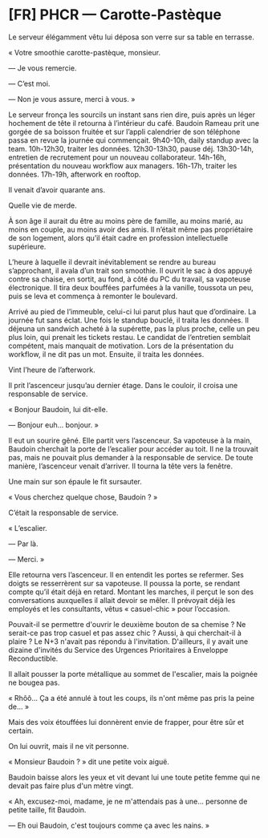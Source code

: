 # [FR] PHCR — Carotte-Pastèque
Le serveur élégamment vêtu lui déposa son verre sur sa table en terrasse.

« Votre smoothie carotte-pastèque, monsieur.

— Je vous remercie.

— C’est moi.

— Non je vous assure, merci à vous. »

Le serveur fronça les sourcils un instant sans rien dire, puis après un léger hochement de tête il retourna à l’intérieur du café. Baudoin Rameau prit une gorgée de sa boisson fruitée et sur l’appli calendrier de son téléphone passa en revue la journée qui commençait. 9h40-10h, daily standup avec la team. 10h-12h30, traiter les données. 12h30-13h30, pause déj. 13h30-14h, entretien de recrutement pour un nouveau collaborateur. 14h-16h, présentation du nouveau workflow aux managers. 16h-17h, traiter les données. 17h-19h, afterwork en rooftop.

Il venait d’avoir quarante ans.

Quelle vie de merde.

À son âge il aurait du être au moins père de famille, au moins marié, au moins en couple, au moins avoir des amis. Il n’était même pas propriétaire de son logement, alors qu’il était cadre en profession intellectuelle supérieure.

L’heure à laquelle il devrait inévitablement se rendre au bureau s’approchant, il avala d’un trait son smoothie. Il ouvrit le sac à dos appuyé contre sa chaise, en sortit, au fond, à côté du PC du travail, sa vapoteuse électronique. Il tira deux bouffées parfumées à la vanille, toussota un peu, puis se leva et commença à remonter le boulevard.

Arrivé au pied de l’immeuble, celui-ci lui parut plus haut que d’ordinaire. La journée fut sans éclat. Une fois le standup bouclé, il traita les données. Il déjeuna un sandwich acheté à la supérette, pas la plus proche, celle un peu plus loin, qui prenait les tickets restau. Le candidat de l’entretien semblait compétent, mais manquait de motivation. Lors de la présentation du workflow, il ne dit pas un mot. Ensuite, il traita les données.

Vint l’heure de l’afterwork.

Il prit l’ascenceur jusqu’au dernier étage. Dans le couloir, il croisa une responsable de service.

« Bonjour Baudoin, lui dit-elle.

— Bonjour euh… bonjour. »

Il eut un sourire gêné. Elle partit vers l’ascenceur. Sa vapoteuse à la main, Baudoin cherchait la porte de l’escalier pour accéder au toit. Il ne la trouvait pas, mais ne pouvait plus demander à la responsable de service. De toute manière, l’ascenceur venait d’arriver. Il tourna la tête vers la fenêtre.

Une main sur son épaule le fit sursauter.

« Vous cherchez quelque chose, Baudoin ? »

C’était la responsable de service.

« L’escalier.

— Par là.

— Merci. »

Elle retourna vers l’ascenceur. Il en entendit les portes se refermer. Ses doigts se resserrèrent sur sa vapoteuse. Il poussa la porte, se rendant compte qu’il était déjà en retard. Montant les marches, il perçut le son des conversations auxquelles il allait devoir se mêler. Il prévoyait déjà les employés et les consultants, vêtus « casuel-chic » pour l’occasion.

Pouvait-il se permettre d'ouvrir le deuxième bouton de sa chemise ? Ne serait-ce pas trop casuel et pas assez chic ? Aussi, à qui cherchait-il à plaire ? Le N+3 n'avait pas répondu à l'invitation. D'ailleurs, il y avait une dizaine d'invités du Service des Urgences Prioritaires à Enveloppe Reconductible.

Il allait pousser la porte métallique au sommet de l'escalier, mais la poignée ne bougea pas.

« Rhôô... Ça a été annulé à tout les coups, ils n'ont même pas pris la peine de... »

Mais des voix étouffées lui donnèrent envie de frapper, pour être sûr et certain.

On lui ouvrit, mais il ne vit personne.

« Monsieur Baudoin ? » dit une petite voix aiguë.

Baudoin baisse alors les yeux et vit devant lui une toute petite femme qui ne devait pas faire plus d'un mètre vingt.

« Ah, excusez-moi, madame, je ne m'attendais pas à une... personne de petite taille, fit Baudoin.

— Eh oui Baudoin, c'est toujours comme ça avec les nains. »